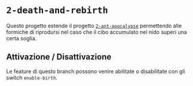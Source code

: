# `2-death-and-rebirth`

Questo progetto estende il progetto [`2-ant-apocalypse`](https://github.com/Steffo99/turtle007/tree/2-ant-apocalypse) permettendo alle formiche di riprodursi nel caso che il cibo accumulato nel nido superi una certa soglia.

## Attivazione / Disattivazione

Le feature di questo branch possono venire abilitate o disabilitate con gli switch `enable-birth`.